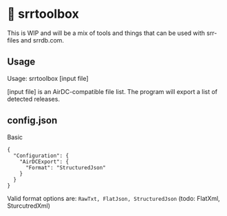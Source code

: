 # 🧰 srrtoolbox

This is WIP and will be a mix of tools and things that can be used with srr-files and srrdb.com.

## Usage

Usage: srrtoolbox [input file]

[input file] is an AirDC-compatible file list.
The program will export a list of detected releases.

## config.json
Basic

    {
      "Configuration": {
        "AirDCExport": {
          "Format": "StructuredJson"
        }
      }
    }

Valid format options are: `RawTxt, FlatJson, StructuredJson` (todo: FlatXml, SturcutredXml)
